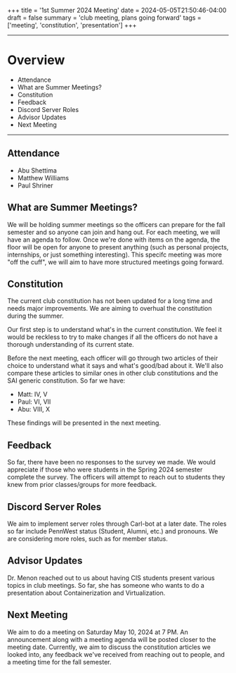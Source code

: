 +++
title = '1st Summer 2024 Meeting'
date = 2024-05-05T21:50:46-04:00
draft = false
summary = 'club meeting, plans going forward'
tags = ['meeting', 'constitution', 'presentation']
+++

***

# Overview

- Attendance
- What are Summer Meetings?
- Constitution
- Feedback
- Discord Server Roles
- Advisor Updates
- Next Meeting

***

## Attendance

- Abu Shettima
- Matthew Williams
- Paul Shriner

## What are Summer Meetings?

We will be holding summer meetings so the officers can prepare for the fall semester and so anyone can join and hang out. For each meeting, we will have an agenda to follow. Once we're done with items on the agenda, the floor will be open for anyone to present anything (such as personal projects, internships, or just something interesting). This specifc meeting was more "off the cuff", we will aim to have more structured meetings going forward.

## Constitution

The current club constitution has not been updated for a long time and needs major improvements. We are aiming to overhual the constitution during the summer.

Our first step is to understand what's in the current constitution. We feel it would be reckless to try to make changes if all the officers do not have a thorough understanding of its current state. 

Before the next meeting, each officer will go through two articles of their choice to understand what it says and what's good/bad about it. We'll also compare these articles to similar ones in other club constitutions and the SAI generic constitution. So far we have:

- Matt: IV, V
- Paul: VI, VII
- Abu: VIII, X

These findings will be presented in the next meeting.

## Feedback

So far, there have been no responses to the survey we made. We would appreciate if those who were students in the Spring 2024 semester complete the survey. The officers will attempt to reach out to students they knew from prior classes/groups for more feedback.

## Discord Server Roles

We aim to implement server roles through Carl-bot at a later date. The roles so far include PennWest status (Student, Alumni, etc.) and pronouns. We are considering more roles, such as for member status. 

## Advisor Updates

Dr. Menon reached out to us about having CIS students present various topics in club meetings. So far, she has someone who wants to do a presentation about Containerization and Virtualization.

## Next Meeting

We aim to do a meeting on Saturday May 10, 2024 at 7 PM. An announcement along with a meeting agenda will be posted closer to the meeting date. Currently, we aim to discuss the constitution articles we looked into, any feedback we've received from reaching out to people, and a meeting time for the fall semester.
